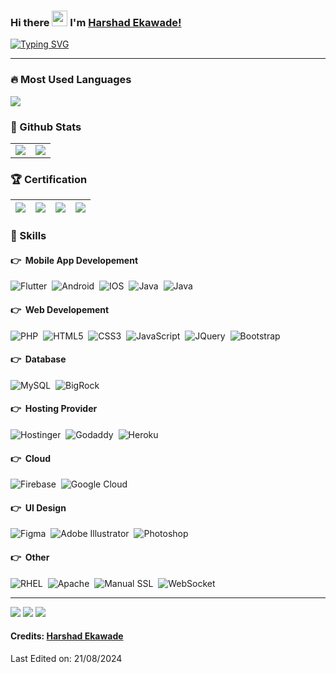 ### Hi there <img src="https://media.giphy.com/media/hvRJCLFzcasrR4ia7z/giphy.gif" width="25"> I'm [Harshad Ekawade!](https://github.com/harshadekawade)
<a href="https://git.io/typing-svg"><img src="https://readme-typing-svg.herokuapp.com?font=Fira+Code&weight=600&size=18&duration=3000&vCenter=true&pause=1000&color=4493F8&width=510&lines=With+3%2B+Years+of+experience+in+IT+industry;Mobile+App+%7C+Web+Developer;Always+learning+new+things" alt="Typing SVG" /></a>
<hr/>

### 🔥 Most Used Languages
<img src="https://github-readme-stats.vercel.app/api/top-langs/?username=harshadekawade&layout=compact&theme=transparent&card_width=495&hide_title=true"/>

### 🚀 Github Stats

<table>
  <tr>
    <td><img src="https://github-readme-streak-stats.herokuapp.com/?user=harshadekawade&theme=transparent"/></td>
    <td><img src="https://github-readme-stats.vercel.app/api?username=harshadekawade&&show_icons=true&count_private=true&theme=transparent"></td>
  </tr>
</table>

### 🏆 Certification
<a target="_blank" href="https://github.com/harshadekawade/harshadekawade/blob/main/SoloLearn/HTML_certificate.jpg"><img src="https://img.shields.io/badge/HTML%20Fundamental-red?style=for-the-badge"></img></a>|<a target="_blank" href="https://github.com/harshadekawade/harshadekawade/blob/main/SoloLearn/CSS_certificate.jpg"><img src="https://img.shields.io/badge/CSS%20Fundamental-blue?style=for-the-badge"></img></a>|<a target="_blank" href="https://github.com/harshadekawade/harshadekawade/blob/main/SoloLearn/PHP_certificate.jpg"><img src="https://img.shields.io/badge/PHP%20Tutorials-green?style=for-the-badge"></img></a>|<a target="_blank" href="https://github.com/harshadekawade/harshadekawade/blob/main/SoloLearn/SQL_certificate.jpg"><img src="https://img.shields.io/badge/SQL%20Fundamental-orange?style=for-the-badge"></img></a>
|---|---|---|---|

### 🎯 Skills
#### 👉 &nbsp;Mobile App Developement
![Flutter](https://img.shields.io/badge/flutter-02569B?style=flat-square&logo=flutter&logoColor=white)&nbsp;
![Android](https://img.shields.io/badge/android-34A853?style=flat-square&logo=android&logoColor=white)&nbsp;
![IOS](https://img.shields.io/badge/ios-000000?style=flat-square&logo=apple&logoColor=white)&nbsp;
![Java](https://img.shields.io/badge/java-%23ED8B00.svg?style=flat-square&logo=java&logoColor=white)&nbsp;
![Java](https://img.shields.io/badge/kotlin-%237F52FF.svg?style=flat-square&logo=kotlin&logoColor=white)&nbsp;

#### 👉 &nbsp;Web Developement
![PHP](https://img.shields.io/badge/php-%23556096.svg?style=flat-square&logo=php&logoColor=white)&nbsp;
![HTML5](https://img.shields.io/badge/html5-%23E34F26.svg?style=flat-square&logo=html5&logoColor=white)&nbsp;
![CSS3](https://img.shields.io/badge/css3-%231572B6.svg?style=flat-square&logo=css3&logoColor=white)&nbsp;
![JavaScript](https://img.shields.io/badge/javascript-%23323330.svg?style=flat-square&logo=javascript&logoColor=%23F7DF1E)&nbsp;
![JQuery](https://img.shields.io/badge/JQuery-%23106daf.svg?style=flat-square&logo=JQuery&logoColor=white)&nbsp;
![Bootstrap](https://img.shields.io/badge/bootstrap-%23563D7C.svg?style=flat-square&logo=bootstrap&logoColor=white)&nbsp;

#### 👉 &nbsp;Database
![MySQL](https://img.shields.io/badge/mysql-%234479A1.svg?style=flat-square&logo=mysql&logoColor=white)&nbsp;
![BigRock](https://img.shields.io/badge/postgresql-%234169E1.svg?style=flat-square&logo=postgresql&logoColor=white)&nbsp;

#### 👉 &nbsp;Hosting Provider
![Hostinger](https://img.shields.io/badge/hostinger-%23673DE6.svg?style=flat-square&logo=hostinger&logoColor=white)&nbsp;
![Godaddy](https://img.shields.io/badge/Godaddy-%231BDBDB.svg?style=flat-square&logo=Godaddy&logoColor=white)&nbsp;
![Heroku](https://img.shields.io/badge/heroku-%23430098.svg?style=flat-square&logo=heroku&logoColor=white)&nbsp;

#### 👉 &nbsp;Cloud
![Firebase](https://img.shields.io/badge/firebase-%23de3308.svg?style=flat-square&logo=firebase&logoColor=white)&nbsp;
![Google Cloud](https://img.shields.io/badge/GoogleCloud-%234285F4.svg?style=flat-square&logo=google-cloud&logoColor=white)&nbsp;

#### 👉 &nbsp;UI Design
![Figma](https://img.shields.io/badge/figma-%23F24E1E.svg?style=flat-square&logo=figma&logoColor=white)&nbsp;
![Adobe Illustrator](https://img.shields.io/badge/Illustrator-%23390808.svg?style=flat-square&logo=adobeillustrator&logoColor=ff9d08)&nbsp;
![Photoshop](https://img.shields.io/badge/Photoshop-%2331A8FF.svg?style=flat-square&logo=adobephotoshop&logoColor=white)&nbsp;

#### 👉 &nbsp;Other
![RHEL](https://img.shields.io/badge/RHEL-%23EE0000.svg?style=flat-square&logo=redhat&logoColor=white)&nbsp;
![Apache](https://img.shields.io/badge/apache-%23D22128.svg?style=flat-square&logo=apache&logoColor=white)&nbsp;
![Manual SSL](https://img.shields.io/badge/Manual%20SSL-%2334A853.svg?style=flat-square&logoColor=white)&nbsp;
![WebSocket](https://img.shields.io/badge/web%20socket-%234285F4.svg?style=flat-square&logoColor=white)&nbsp;
<hr>
<a target="_blank" href="https://www.linkedin.com/in/harshad-ekawade-74720122a"><img src="https://img.shields.io/badge/-LinkedIn-0077B5?style=for-the-badge&logo=Linkedin&logoColor=white"></img></a>
<a target="_blank" href="mailto:harshadekawade@gmail.com"><img src="https://img.shields.io/badge/-Gmail-D14836?style=for-the-badge&logo=Gmail&logoColor=white"></img></a>
<a target="_blank" href="https://leetcode.com/u/harshadekawade"><img src="https://img.shields.io/badge/leetcode-FFA116?style=for-the-badge&logo=leetcode&logoColor=white"></img></a>
<br>
</p>

#### Credits: [Harshad Ekawade](https://github.com/harshadekawade)

Last Edited on: 21/08/2024
